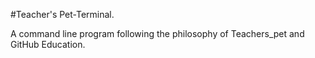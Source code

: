 #Teacher's Pet-Terminal.

A command line program following the philosophy of Teachers_pet and GitHub Education.

